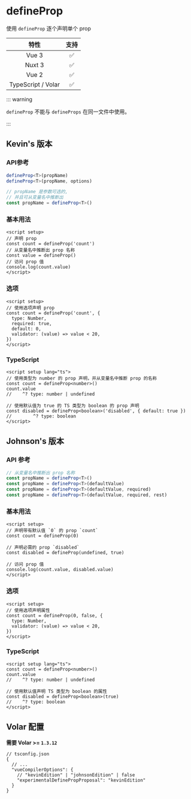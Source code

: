 # defineProp

<StabilityLevel level="experimental" />

使用 `defineProp` 逐个声明单个 prop

|        特性        |         支持        |
| :----------------: | :----------------: |
|       Vue 3        | :white_check_mark: |
|       Nuxt 3       | :white_check_mark: |
|       Vue 2        | :white_check_mark: |
| TypeScript / Volar | :white_check_mark: |

::: warning

`defineProp` 不能与 `defineProps` 在同一文件中使用。

:::

## Kevin's 版本

### API参考

```ts
defineProp<T>(propName)
defineProp<T>(propName, options)

// propName 是参数可选的,
// 并且可从变量名中推断出
const propName = defineProp<T>()
```

### 基本用法

```vue
<script setup>
// 声明 prop
const count = defineProp('count')
// 从变量名中推断出 prop 名称
const value = defineProp()
// 访问 prop 值
console.log(count.value)
</script>
```

### 选项

```vue
<script setup>
// 使用选项声明 prop
const count = defineProp('count', {
  type: Number,
  required: true,
  default: 0,
  validator: (value) => value < 20,
})
</script>
```

### TypeScript

```vue
<script setup lang="ts">
// 使用类型为 number 的 prop 声明，并从变量名中推断 prop 的名称
const count = defineProp<number>()
count.value
//    ^? type: number | undefined

// 使用默认值为 true 的 TS 类型为 boolean 的 prop 声明
const disabled = defineProp<boolean>('disabled', { default: true })
//        ^? type: boolean
</script>
```

## Johnson's 版本

### API 参考

```ts
// 从变量名中推断出 prop 名称
const propName = defineProp<T>()
const propName = defineProp<T>(defaultValue)
const propName = defineProp<T>(defaultValue, required)
const propName = defineProp<T>(defaultValue, required, rest)
```

### 基本用法

```vue
<script setup>
// 声明带有默认值 `0` 的 prop `count`
const count = defineProp(0)

// 声明必需的 prop `disabled`
const disabled = defineProp(undefined, true)

// 访问 prop 值
console.log(count.value, disabled.value)
</script>
```

### 选项

```vue
<script setup>
// 使用选项声明属性
const count = defineProp(0, false, {
  type: Number,
  validator: (value) => value < 20,
})
</script>
```

### TypeScript

```vue
<script setup lang="ts">
const count = defineProp<number>()
count.value
//    ^? type: number | undefined

// 使用默认值声明 TS 类型为 boolean 的属性
const disabled = defineProp<boolean>(true)
//    ^? type: boolean
</script>
```

## Volar 配置

**需要 Volar >= `1.3.12`**

```jsonc
// tsconfig.json
{
  // ...
  "vueCompilerOptions": {
    // "kevinEdition" | "johnsonEdition" | false
    "experimentalDefinePropProposal": "kevinEdition"
  }
}
```
